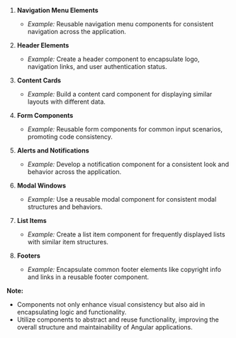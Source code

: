 

1. **Navigation Menu Elements**
    
    - _Example:_ Reusable navigation menu components for consistent navigation across the application.
2. **Header Elements**
    
    - _Example:_ Create a header component to encapsulate logo, navigation links, and user authentication status.
3. **Content Cards**
    
    - _Example:_ Build a content card component for displaying similar layouts with different data.
4. **Form Components**
    
    - _Example:_ Reusable form components for common input scenarios, promoting code consistency.
5. **Alerts and Notifications**
    
    - _Example:_ Develop a notification component for a consistent look and behavior across the application.
6. **Modal Windows**
    
    - _Example:_ Use a reusable modal component for consistent modal structures and behaviors.
7. **List Items**
    
    - _Example:_ Create a list item component for frequently displayed lists with similar item structures.
8. **Footers**
    
    - _Example:_ Encapsulate common footer elements like copyright info and links in a reusable footer component.

**Note:**

- Components not only enhance visual consistency but also aid in encapsulating logic and functionality.
- Utilize components to abstract and reuse functionality, improving the overall structure and maintainability of Angular applications.